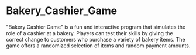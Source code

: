 # Bakery_Cashier_Game
"Bakery Cashier Game" is a fun and interactive program that simulates the role of a cashier at a bakery. Players can test their skills by giving the correct change to customers who purchase a variety of bakery items. The game offers a randomized selection of items and random payment amounts.
